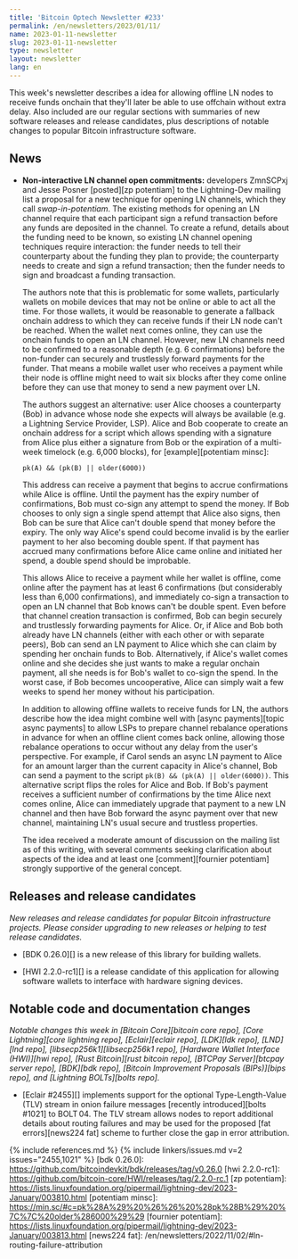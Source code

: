 ```yaml
---
title: 'Bitcoin Optech Newsletter #233'
permalink: /en/newsletters/2023/01/11/
name: 2023-01-11-newsletter
slug: 2023-01-11-newsletter
type: newsletter
layout: newsletter
lang: en
---
```

This week's newsletter describes a idea for allowing offline LN nodes to
receive funds onchain that they'll later be able to use offchain without
extra delay.  Also included are our regular sections with summaries of
new software releases and release candidates, plus descriptions of
notable changes to popular Bitcoin infrastructure software.

## News

- **Non-interactive LN channel open commitments:** developers ZmnSCPxj
  and Jesse Posner [posted][zp potentiam] to the Lightning-Dev mailing
  list a proposal for a new technique for opening LN channels, which
  they call *swap-in-potentiam*.  The existing methods for opening an LN
  channel require that each participant sign a refund transaction before
  any funds are deposited in the channel.  To create a refund, details
  about the funding need to be known, so existing LN channel opening
  techniques require interaction: the funder needs to tell their
  counterparty about the funding they plan to provide; the counterparty
  needs to create and sign a refund transaction; then the funder needs
  to sign and broadcast a funding transaction.

    The authors note that this is problematic for some wallets,
    particularly wallets on mobile devices that may not be online or
    able to act all the time.  For those wallets, it would be reasonable
    to generate a fallback onchain address to which they can receive
    funds if their LN node can't be reached.  When the wallet next comes
    online, they can use the onchain funds to open an LN channel.
    However, new LN channels need to be confirmed to a reasonable depth
    (e.g. 6 confirmations) before the non-funder can securely and
    trustlessly forward payments for the funder.  That means a mobile
    wallet user who receives a payment while their node is offline might
    need to wait six blocks after they come online before they can use
    that money to send a new payment over LN.

    The authors suggest an alternative: user Alice chooses a
    counterparty (Bob) in advance whose node she expects will always be
    available (e.g. a Lightning Service Provider, LSP).  Alice and Bob
    cooperate to create an onchain address for a script which allows
    spending with a signature from Alice plus either a signature from
    Bob or the expiration of a multi-week timelock (e.g. 6,000 blocks),
    for [example][potentiam minsc]:

    ```hack
    pk(A) && (pk(B) || older(6000))
    ```

    This address can receive a payment that begins to accrue
    confirmations while Alice is offline.  Until the payment has the
    expiry number of confirmations, Bob must co-sign any attempt to
    spend the money.  If Bob chooses to only sign a single spend attempt
    that Alice also signs, then Bob can be sure that Alice can't double
    spend that money before the expiry.  The only way Alice's spend
    could become invalid is by the earlier payment to her also becoming
    double spent.  If that payment has accrued many confirmations before
    Alice came online and initiated her spend, a double spend should be
    improbable.

    This allows Alice to receive a payment while her wallet is offline,
    come online after the payment has at least 6 confirmations (but
    considerably less than 6,000 confirmations), and immediately co-sign
    a transaction to open an LN channel that Bob knows can't be double
    spent.  Even before that channel creation transaction is confirmed,
    Bob can begin securely and trustlessly forwarding payments for
    Alice.  Or, if Alice and Bob both already have LN channels (either
    with each other or with separate peers), Bob can send an LN payment
    to Alice which she can claim by spending her onchain funds to Bob.
    Alternatively, if Alice's wallet comes online and she decides she
    just wants to make a regular onchain payment, all she needs is for
    Bob's wallet to co-sign the spend.  In the worst case, if Bob becomes
    uncooperative, Alice can simply wait a few weeks to spend her money
    without his participation.

    In addition to allowing offline wallets to receive funds for LN, the
    authors describe how the idea might combine well with [async
    payments][topic async payments] to allow LSPs to prepare channel
    rebalance operations in advance for when an offline client comes
    back online, allowing those rebalance operations to occur without
    any delay from the user's perspective.  For example, if Carol sends
    an async LN payment to Alice for an amount larger than the current
    capacity in Alice's channel, Bob can send a payment to the script
    `pk(B) && (pk(A) || older(6000))`.  This alternative script flips the
    roles for Alice and Bob.  If Bob's payment receives a sufficient
    number of confirmations by the time Alice next comes online,
    Alice can immediately upgrade that payment to a new LN channel and
    then have Bob forward the async payment over that new channel,
    maintaining LN's usual secure and trustless properties.

    The idea received a moderate amount of discussion on the mailing
    list as of this writing, with several comments seeking clarification
    about aspects of the idea and at least one [comment][fournier
    potentiam] strongly supportive of the general concept.

## Releases and release candidates

*New releases and release candidates for popular Bitcoin infrastructure
projects.  Please consider upgrading to new releases or helping to test
release candidates.*

- [BDK 0.26.0][] is a new release of this library for building wallets.

- [HWI 2.2.0-rc1][] is a release candidate of this application for
  allowing software wallets to interface with hardware signing devices.

## Notable code and documentation changes

*Notable changes this week in [Bitcoin Core][bitcoin core repo], [Core
Lightning][core lightning repo], [Eclair][eclair repo], [LDK][ldk repo],
[LND][lnd repo], [libsecp256k1][libsecp256k1 repo], [Hardware Wallet
Interface (HWI)][hwi repo], [Rust Bitcoin][rust bitcoin repo], [BTCPay
Server][btcpay server repo], [BDK][bdk repo], [Bitcoin Improvement
Proposals (BIPs)][bips repo], and [Lightning BOLTs][bolts repo].*

- [Eclair #2455][] implements support for the optional Type-Length-Value (TLV) stream in
  onion failure messages [recently introduced][bolts #1021] to BOLT 04.
  The TLV stream allows nodes to report additional details about routing
  failures and may be used for the proposed [fat errors][news224 fat]
  scheme to further close the gap in error attribution.

{% include references.md %}
{% include linkers/issues.md v=2 issues="2455,1021" %}
[bdk 0.26.0]: https://github.com/bitcoindevkit/bdk/releases/tag/v0.26.0
[hwi 2.2.0-rc1]: https://github.com/bitcoin-core/HWI/releases/tag/2.2.0-rc.1
[zp potentiam]: https://lists.linuxfoundation.org/pipermail/lightning-dev/2023-January/003810.html
[potentiam minsc]: https://min.sc/#c=pk%28A%29%20%26%26%20%28pk%28B%29%20%7C%7C%20older%286000%29%29
[fournier potentiam]: https://lists.linuxfoundation.org/pipermail/lightning-dev/2023-January/003813.html
[news224 fat]: /en/newsletters/2022/11/02/#ln-routing-failure-attribution
